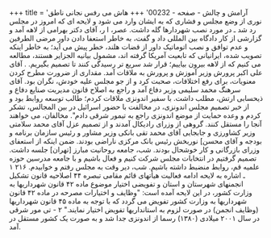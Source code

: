 +++
title = 'آرامش و چالش - صفحه - 00232'
+++
هاش می رفس نجانی ناطق نوری از وضع مجلس و فشاری که به ایشان وارد می شود و لایحه ای که امروز در مجلس رد شد ـ در مورد نصب شهردارها گله داشت. عصر، ا ر، آقای دکتر بهرامی از لاهه آمد و گزارشی از کار دادگاه بین المللی داد و گفت، به خاطر استعفا دادن داور مرضی الطرفین و عدم توافق و نصب اتوماتیک داور از قضات هلند، خطر پیش می آید؛ به خاطر اینکه تصویب شده، ایرانیانی که تابعیت آمریکا گرفته اند، مشمول بيانيه الجزایر هستند، مطالعه می کنیم که از لاهه بیرون بیاییم؛ قرار شد سریع تر رسیدگی کنند تا تصمیم بگیریم. . آقای علی اکبر پرورش وزیر آموزش و پرورش به ملاقات آمد. مقداری از ضرورت مطرح کردن معنویات، برای رفع اختلافات، صحبت کرد و از جو مجلس علیه خودش، نگران بود. آقای سرهنگ محمد سلیمی وزیر دفاع آمد و راجع به اصلاح قانون مدیریت صنایع دفاع و ذیحسابی ارتش، مطلب داشت. با سفیر اندونزی ملاقات کردم؛ طالب توسعه روابط بود و از خبر تصمیم مجلس اندونزی، در مخالفت با حضور اسرائیل در بین المجالس، تشکر کردم و وعده حمایت از موضع اندونزی راجع به تیمور شرقی دادم". مخالفان، می خواهند آنجا را مستقل کنند. گروهی از وزرای رادیکال آمدند و از تصمیم عزل آقای محمد سلامتی وزیر کشاورزی و جابجایی آقای محمد تقی بانکی وزیر مشاور و رئیس سازمان برنامه و بودجه و آقای محسن] نوربخش رئیس بانک مرکزی ناراضی بودند. ضمن اینکه از استعفای وزرای بازرگانی و کار خوشحال بودند. شب، جامعه روحانیت مبارز [تهران] جلسه داشت. تصمیم گرفتیم در انتخابات مجلس شرکت کنیم و فعال باشیم و با جامعه مدرسین حوزه علمیه قم، روابط منضبط داشته باشیم. شب، دیر وقت به مجلس رفتم و خوابیدم. ۲۱۶ ۱ ـ اشاره به لایحه ادامه فعالیت هیأتهای قائم مقامی تبصره ۴۴ اصلاحیه قانون تشکیل انجمنهای شهرستان و استان و تفویضی اختيار موضوع ماده ۴۲ قانون شهرداریها به وزارت کشور، در این لایحه آمده است: "وظایف و اختیارات مصرحه در ماده ۴۲ قانون شهرداریها به وزارت کشور تفویض می گردد که با توجه به ماده ۴۵ قانون شهرداریها (وظایف انجمن) در صورت لزوم به استانداریها تفویض اختیار نمایند." ۲ - تی مور شرقی در سال ۲۰۰۱ میلادی (۱۳۸۰) رسما از اندونزی جدا شد و به صورت یک کشور مستقل در آمد.